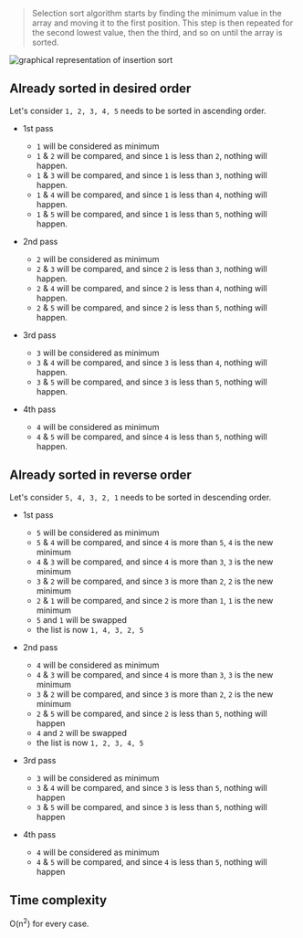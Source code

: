 >Selection sort algorithm starts by finding the minimum value in the array and moving it to the first position.
This step is then repeated for the second lowest value, then the third, and so on until the array is sorted.

![graphical representation of insertion sort](https://upload.wikimedia.org/wikipedia/commons/9/94/Selection-Sort-Animation.gif)

Already sorted in desired order
---

Let's consider `1, 2, 3, 4, 5` needs to be sorted in ascending order.

- 1st pass
  - `1` will be considered as minimum
  - `1` & `2` will be compared, and since `1` is less than `2`, nothing will happen.
  - `1` & `3` will be compared, and since `1` is less than `3`, nothing will happen.
  - `1` & `4` will be compared, and since `1` is less than `4`, nothing will happen.
  - `1` & `5` will be compared, and since `1` is less than `5`, nothing will happen.

- 2nd pass
  - `2` will be considered as minimum
  - `2` & `3` will be compared, and since `2` is less than `3`, nothing will happen.
  - `2` & `4` will be compared, and since `2` is less than `4`, nothing will happen.
  - `2` & `5` will be compared, and since `2` is less than `5`, nothing will happen.

- 3rd pass
  - `3` will be considered as minimum
  - `3` & `4` will be compared, and since `3` is less than `4`, nothing will happen.
  - `3` & `5` will be compared, and since `3` is less than `5`, nothing will happen.

- 4th pass
  - `4` will be considered as minimum
  - `4` & `5` will be compared, and since `4` is less than `5`, nothing will happen.

Already sorted in reverse order
---

Let's consider `5, 4, 3, 2, 1` needs to be sorted in descending order.

- 1st pass
  - `5` will be considered as minimum
  - `5` & `4` will be compared, and since `4` is more than `5`, `4` is the new minimum
  - `4` & `3` will be compared, and since `4` is more than `3`, `3` is the new minimum
  - `3` & `2` will be compared, and since `3` is more than `2`, `2` is the new minimum
  - `2` & `1` will be compared, and since `2` is more than `1`, `1` is the new minimum
  - `5` and `1` will be swapped
  - the list is now `1, 4, 3, 2, 5`

- 2nd pass
  - `4` will be considered as minimum
  - `4` & `3` will be compared, and since `4` is more than `3`, `3` is the new minimum
  - `3` & `2` will be compared, and since `3` is more than `2`, `2` is the new minimum
  - `2` & `5` will be compared, and since `2` is less than `5`, nothing will happen
  - `4` and `2` will be swapped
  - the list is now `1, 2, 3, 4, 5`

- 3rd pass
  - `3` will be considered as minimum
  - `3` & `4` will be compared, and since `3` is less than `5`, nothing will happen
  - `3` & `5` will be compared, and since `3` is less than `5`, nothing will happen

- 4th pass
  - `4` will be considered as minimum
  - `4` & `5` will be compared, and since `4` is less than `5`, nothing will happen

Time complexity
---

O(n<sup>2</sup>) for every case.
